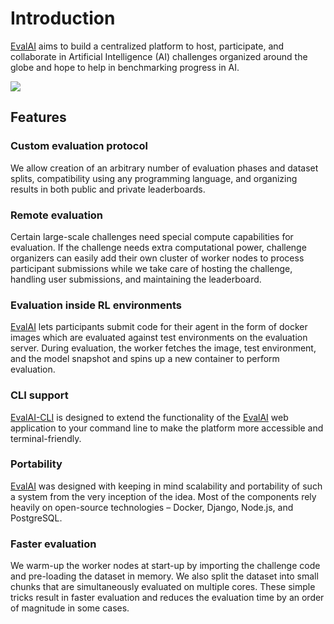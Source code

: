 # Introduction

[EvalAI] aims to build a centralized platform to host, participate, and collaborate in Artificial Intelligence (AI) challenges organized around the globe and hope to help in benchmarking progress in AI.

<img src="/_static/img/teaser.png">

## Features

### Custom evaluation protocol

We allow creation of an arbitrary number of evaluation phases and dataset splits, compatibility using any programming language, and organizing results in both public and private leaderboards.

### Remote evaluation

Certain large-scale challenges need special compute capabilities for evaluation. If the challenge needs extra computational power, challenge organizers can easily add their own cluster of worker nodes to process participant submissions while we take care of hosting the challenge, handling user submissions, and maintaining the leaderboard.

### Evaluation inside RL environments

[EvalAI] lets participants submit code for their agent in the form of docker images which are evaluated against test environments on the evaluation server. During evaluation, the worker fetches the image, test environment, and the model snapshot and spins up a new container to perform evaluation.

### CLI support

[EvalAI-CLI] is designed to extend the functionality of the [EvalAI] web application to your command line to make the platform more accessible and terminal-friendly.

### Portability

[EvalAI] was designed with keeping in mind scalability and portability of such a system from the very inception of the idea. Most of the components rely heavily on open-source technologies – Docker, Django, Node.js, and PostgreSQL.

### Faster evaluation

We warm-up the worker nodes at start-up by importing the challenge code and pre-loading the dataset in memory. We also split the dataset into small chunks that are simultaneously evaluated on multiple cores. These simple tricks result in faster evaluation and reduces the evaluation time by an order of magnitude in some cases.

[evalai-cli]: http://evalai-cli.cloudcv.org
[evalai]: http://evalai.cloudcv.org
